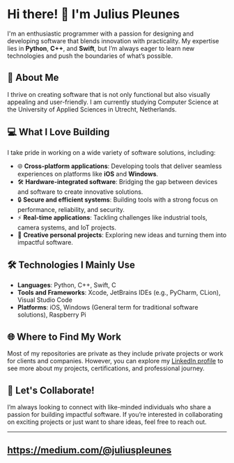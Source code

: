 # Hi there! 👋 I'm Julius Pleunes  

I'm an enthusiastic programmer with a passion for designing and developing software that blends innovation with practicality. My expertise lies in **Python**, **C++**, and **Swift**, but I’m always eager to learn new technologies and push the boundaries of what’s possible.  

## 🌟 About Me  
I thrive on creating software that is not only functional but also visually appealing and user-friendly. I am currently studying Computer Science at the University of Applied Sciences in Utrecht, Netherlands.

## 💻 What I Love Building  
I take pride in working on a wide variety of software solutions, including:  
- 🌐 **Cross-platform applications**: Developing tools that deliver seamless experiences on platforms like **iOS** and **Windows**.  
- 🛠️ **Hardware-integrated software**: Bridging the gap between devices and software to create innovative solutions.  
- 🔒 **Secure and efficient systems**: Building tools with a strong focus on performance, reliability, and security.  
- ⚡ **Real-time applications**: Tackling challenges like industrial tools, camera systems, and IoT projects.  
- 🌟 **Creative personal projects**: Exploring new ideas and turning them into impactful software.  

## 🛠️ Technologies I Mainly Use  
- **Languages**: Python, C++, Swift, C  
- **Tools and Frameworks**: Xcode, JetBrains IDEs (e.g., PyCharm, CLion), Visual Studio Code
- **Platforms**: iOS, Windows (General term for traditional software solutions), Raspberry Pi  

## 🌐 Where to Find My Work  
Most of my repositories are private as they include private projects or work for clients and companies. However, you can explore my [LinkedIn profile](https://www.linkedin.com/in/juliuspleunes) to see more about my projects, certifications, and professional journey.  

## 🚀 Let's Collaborate!  
I’m always looking to connect with like-minded individuals who share a passion for building impactful software. If you’re interested in collaborating on exciting projects or just want to share ideas, feel free to reach out.  

---
## https://medium.com/@juliuspleunes

